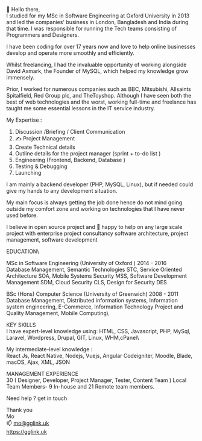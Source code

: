 👋 Hello there,\
I studied for my MSc in Software Engineering at Oxford University in 2013 and led the companies' business in London, Bangladesh and India during that time. I was responsible for running the Tech teams consisting of Programmers and Designers.

I have been coding for over 17 years now and love to help online businesses develop and operate more smoothly and efficiently. 

Whilst freelancing, I had the invaluable opportunity of working alongside David Axmark, the Founder of MySQL, which helped my knowledge grow immensely.

Prior, I worked for numerous companies such as BBC, Mitsubishi, Allsaints Spitalfield, Red Group plc, and TheToyshop. Although I have seen both the best of web technologies and the worst, working full-time and freelance has taught me some essential lessons in the IT service industry.

My Expertise : 
1. Discussion /Briefing / Client Communication 
2. ✍️ Project Management 
3. Create Technical details
4. Outline details for the project manager (sprint + to-do list )
5. Engineering (Frontend, Backend, Database )
6. Testing & Debugging
7. Launching

I am mainly a backend developer (PHP, MySQL, Linux), but if needed could give my hands to any development situation.

My main focus is always getting the job done hence do not mind going outside my comfort zone and working on technologies that I have never used before.


I believe in open source project and 💞️ happy to help on any large scale project with enterprise project consultancy software architecture, project management, software development

EDUCATION\

MSc in Software Engineering (University of Oxford ) 2014 - 2016\
Database Management, Semantic Technologies STC, Service Oriented Architecture SOA, Mobile Systems Security MSS, Software Development Management SDM, Cloud Security CLS, Design for Security DES
				
BSc (Hons) Computer Science (University of Greenwich) 2008 - 2011\
Database Management, Distributed information systems, Information system engineering, E-Commerce, Information Technology Project and Quality Management, Mobile Computing\

KEY SKILLS\
I have expert-level knowledge using: HTML, CSS, Javascript, PHP, MySql, Laravel, Wordpress, Drupal, GIT, Linux, WHM,cPanel\

My intermediate-level knowledge :\
React Js, React Native, Nodejs, Vuejs, Angular Codeigniter, Moodle, Blade, macOS, Ajax, XML, JSON



MANAGEMENT EXPERIENCE\
30 ( Designer, Developer, Project Manager, Tester, Content Team ) Local Team Members- 9 In-house and 21 Remote team members.

Need help ? get in touch 

Thank you\
Mo\
📫 mo@gglink.uk\
https://gglink.uk
